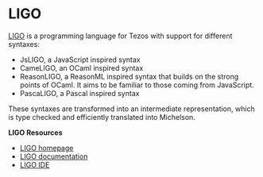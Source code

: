 # LIGO

[LIGO](https://ligolang.org) is a programming language for Tezos with support for different syntaxes:

* JsLIGO, a JavaScript inspired syntax
* CameLIGO, an OCaml inspired syntax
* ReasonLIGO, a ReasonML inspired syntax that builds on the strong points of OCaml. It aims to be familiar to those coming from JavaScript.
* PascaLIGO, a Pascal inspired syntax

These syntaxes are transformed into an intermediate representation, which is type checked and efficiently translated into Michelson.

**LIGO Resources**

* [LIGO homepage](https://ligolang.org/)
* [LIGO documentation](https://ligolang.org/docs/intro/introduction)
* [LIGO IDE](https://ide.ligolang.org/)

